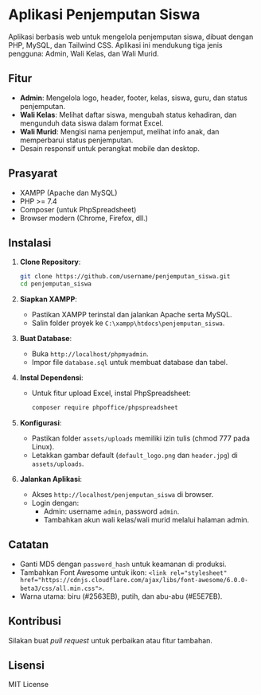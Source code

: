 # Aplikasi Penjemputan Siswa

Aplikasi berbasis web untuk mengelola penjemputan siswa, dibuat dengan PHP, MySQL, dan Tailwind CSS. Aplikasi ini mendukung tiga jenis pengguna: Admin, Wali Kelas, dan Wali Murid.

## Fitur
- **Admin**: Mengelola logo, header, footer, kelas, siswa, guru, dan status penjemputan.
- **Wali Kelas**: Melihat daftar siswa, mengubah status kehadiran, dan mengunduh data siswa dalam format Excel.
- **Wali Murid**: Mengisi nama penjemput, melihat info anak, dan memperbarui status penjemputan.
- Desain responsif untuk perangkat mobile dan desktop.

## Prasyarat
- XAMPP (Apache dan MySQL)
- PHP >= 7.4
- Composer (untuk PhpSpreadsheet)
- Browser modern (Chrome, Firefox, dll.)

## Instalasi
1. **Clone Repository**:
   ```bash
   git clone https://github.com/username/penjemputan_siswa.git
   cd penjemputan_siswa
   ```

2. **Siapkan XAMPP**:
   - Pastikan XAMPP terinstal dan jalankan Apache serta MySQL.
   - Salin folder proyek ke `C:\xampp\htdocs\penjemputan_siswa`.

3. **Buat Database**:
   - Buka `http://localhost/phpmyadmin`.
   - Impor file `database.sql` untuk membuat database dan tabel.

4. **Instal Dependensi**:
   - Untuk fitur upload Excel, instal PhpSpreadsheet:
     ```bash
     composer require phpoffice/phpspreadsheet
     ```

5. **Konfigurasi**:
   - Pastikan folder `assets/uploads` memiliki izin tulis (chmod 777 pada Linux).
   - Letakkan gambar default (`default_logo.png` dan `header.jpg`) di `assets/uploads`.

6. **Jalankan Aplikasi**:
   - Akses `http://localhost/penjemputan_siswa` di browser.
   - Login dengan:
     - Admin: username `admin`, password `admin`.
     - Tambahkan akun wali kelas/wali murid melalui halaman admin.

## Catatan
- Ganti MD5 dengan `password_hash` untuk keamanan di produksi.
- Tambahkan Font Awesome untuk ikon: `<link rel="stylesheet" href="https://cdnjs.cloudflare.com/ajax/libs/font-awesome/6.0.0-beta3/css/all.min.css">`.
- Warna utama: biru (#2563EB), putih, dan abu-abu (#E5E7EB).

## Kontribusi
Silakan buat *pull request* untuk perbaikan atau fitur tambahan.

## Lisensi
MIT License